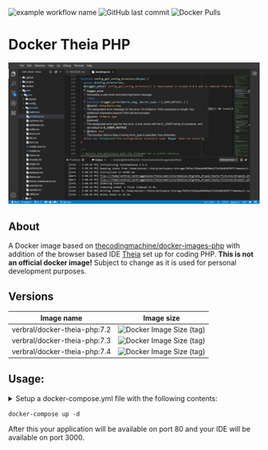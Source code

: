 ![example workflow name](https://github.com/verbruggenalex/docker-theia-php/workflows/Docker%20Image%20CI/badge.svg)
![GitHub last commit](https://img.shields.io/github/last-commit/verbruggenalex/docker-theia-php)
![Docker Pulls](https://img.shields.io/docker/pulls/verbral/docker-theia-php)

# Docker Theia PHP

![Theia](/theia-screenshot.png)

## About

A Docker image based on [thecodingmachine/docker-images-php](https://github.com/thecodingmachine/docker-images-php#general-purpose-php-images-for-docker)
with addition of the browser based IDE [Theia](https://theia-ide.org/) set up
for coding PHP. **This is not an official docker image!** Subject to change as
it is used for personal development purposes.

## Versions

| Image name | Image size |
| ---------- | ---------- |
| verbral/docker-theia-php:7.2 | ![Docker Image Size (tag)](https://img.shields.io/docker/image-size/verbral/docker-theia-php/7.2) |
| verbral/docker-theia-php:7.3 | ![Docker Image Size (tag)](https://img.shields.io/docker/image-size/verbral/docker-theia-php/7.3) |
| verbral/docker-theia-php:7.4 | ![Docker Image Size (tag)](https://img.shields.io/docker/image-size/verbral/docker-theia-php/7.4) |

## Usage:

<details>
 <summary>Setup a docker-compose.yml file with the following contents:</summary>

```yaml
version: '3'
services:
  web:
    image: verbral/docker-theia-php:7.4
    working_dir: ${PWD}
    ports:
      - 80:80
      - 3000:3000
    environment:
      APACHE_DOCUMENT_ROOT: ${PWD}
      # Set your Git user and name for commit purposes.
      GIT_USER_NAME:
      GIT_USER_EMAIL:
      # Set your Github API token for Composer usage.
      GITHUB_API_TOKEN:
      # Set your Wakatime API key if you use the plugin.
      WAKATIME_API_KEY:
    volumes:
      # Mount path as is for xdebug.
      - ${PWD}:${PWD}
      # Mount your SSH folder for git purposes.
      - ~/.ssh:/home/docker/.ssh
```
</details>

```
docker-compose up -d
```

After this your application will be available on port 80 and your IDE will be
available on port 3000.
